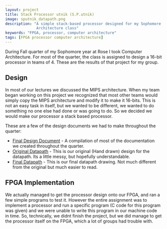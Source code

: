 ```yaml
---
layout: project
title: Stack Processor utnik (S.P.utnik)
image: sputnik_datapath.png
description: "A simple stack-based processor designed for my Sophomore Computer
              Architecture class"
keywords: "FPGA, processor, computer architecture"
tags: [FPGA processor computer architecture]
---
```


During Fall quarter of my Sophomore year at Rose I took Computer Architecture.
For most of the quarter, the class is assigned to design a 16-bit processor in
teams of 4. These are the results of that project for my group.

## Design

In most of our lectures we discussed the MIPS architecture. When my team began
working on this project we recognized that most other teams would simply copy
the MIPS architecture and modify it to make it 16-bits. This is not an easy task
in itself, but we wanted to be different, we wanted to do something no one else
had done or was going to do. So we decided we would make our processor a stack
based processor.

These are a few of the design documents we had to make throughout the quarter:

  * [Final Design Document](../docs/sputnik.pdf) \- A compilation of most of the documentation we
    created throughout the quarter.
  * [Original Datapath](../img/sputnik_datapath.png) \- This is our original (Hand drawn) design for the
    datapath. Its a little messy, but hopefully understandable.
  * [Final Datapath](../img/datapath.pdf) \- This is our final datapath drawing. Not much
    different from the original but much easier to read.

## FPGA Implementation

We actually managed to get the processor design onto our FPGA, and ran a few
simple programs to test it. However the entire assignment was to implement a
processor and run a specific program (C code for this program was given) and we
were unable to write this program in our machine code in time. So, technically,
we didnt finish the project, but we did manage to get the processor itself on
the FPGA, which a lot of groups had trouble with.
